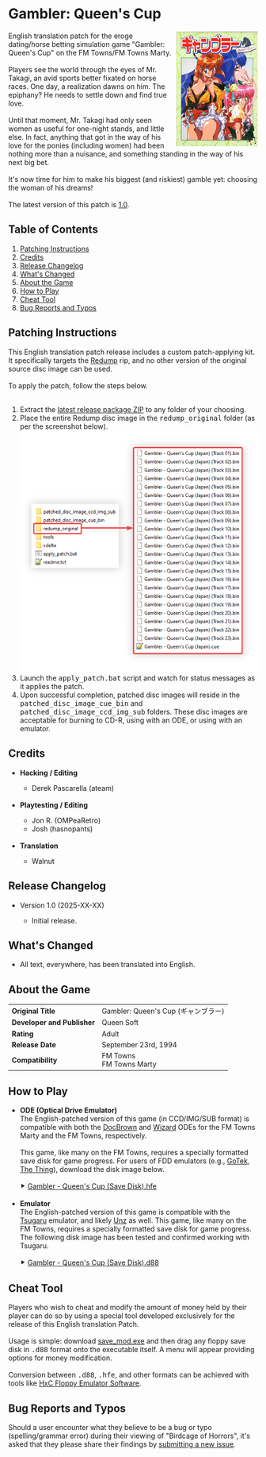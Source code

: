 <h1>Gambler: Queen's Cup</h1>

<img width="165" height="231" align="right" src="https://github.com/DerekPascarella/GamblerQueensCup-EnglishPatchFMTowns/blob/main/images/cover.jpg?raw=true">English translation patch for the eroge dating/horse betting simulation game "Gambler: Queen's Cup" on the FM Towns/FM Towns Marty.
<br><br>
Players see the world through the eyes of Mr. Takagi, an avid sports better fixated on horse races. One day, a realization dawns on him. The epiphany? He needs to settle down and find true love.
<br><br>
Until that moment, Mr. Takagi had only seen women as useful for one-night stands, and little else. In fact, anything that got in the way of his love for the ponies (including women) had been nothing more than a nuisance, and something standing in the way of his next big bet.
<br><br>
It's now time for him to make his biggest (and riskiest) gamble yet: choosing the woman of his dreams!
<br><br>
The latest version of this patch is <a href="LINK GOES HERE">1.0</a>.

<h2>Table of Contents</h2>

1. [Patching Instructions](#patching-instructions)
2. [Credits](#credits)
3. [Release Changelog](#release-changelog)
4. [What's Changed](#whats-changed)
5. [About the Game](#about-the-game)
6. [How to Play](#how-to-play)
7. [Cheat Tool](#cheat-tool)
8. [Bug Reports and Typos](#bug-reports-and-typos)

<h2>Patching Instructions</h2>

This English translation patch release includes a custom patch-applying kit. It specifically targets the <a href="http://redump.org/disc/70843/">Redump</a> rip, and no other version of the original source disc image can be used.
<br><br>
To apply the patch, follow the steps below.
<br><br>
<ol type="1">
  <li>Extract the <a href="LINK GOES HERE">latest release package ZIP</a> to any folder of your choosing. </li>
  <li>Place the entire Redump disc image in the <tt>redump_original</tt> folder (as per the screenshot below). </li>
  <img src="https://github.com/DerekPascarella/GamblerQueensCup-EnglishPatchFMTowns/blob/main/images/patch_howto.png?raw=true">
  <li>Launch the <tt>apply_patch.bat</tt> script and watch for status messages as it applies the patch. </li>
  <li>Upon successful completion, patched disc images will reside in the <tt>patched_disc_image_cue_bin</tt> and <tt>patched_disc_image_ccd_img_sub</tt> folders. These disc images are acceptable for burning to CD-R, using with an ODE, or using with an emulator. </li>
</ol>

<h2>Credits</h2>

<ul>
  <li>
    <b>Hacking / Editing</b>
  </li>
  <ul>
    <li>Derek Pascarella (ateam)</li>
  </ul>
  <br>
  <li>
    <b>Playtesting / Editing</b>
  </li>
  <ul>
    <li>Jon R. (OMPeaRetro)</li>
    <li>Josh (hasnopants)</li>
  </ul>
  <br>
  <li>
    <b>Translation</b>
  </li>
  <ul>
    <li>Walnut</li>
  </ul>
</ul>
<h2>Release Changelog</h2>
<ul>
  <li>Version 1.0 (2025-XX-XX)</li>
  <ul>
    <li>Initial release.</li>
  </ul>
</ul>

<h2>What's Changed</h2>

<ul>
  <li>All text, everywhere, has been translated into English.</li>
</ul>

<h2>About the Game</h2>

<table>
  <tr>
    <td>
      <b>Original Title</b>
    </td>
    <td>Gambler: Queen's Cup (ギャンブラー)</td>
  </tr>
  <tr>
    <td>
      <b>Developer and Publisher</b>
    </td>
    <td>Queen Soft</td>
  </tr>
  <tr>
    <td>
      <b>Rating</b>
    </td>
    <td>Adult</td>
  </tr>
  <tr>
    <td>
      <b>Release Date</b>
    </td>
    <td>September 23rd, 1994</td>
  </tr>
  <tr>
    <td>
      <b>Compatibility</b>
    </td>
    <td>FM Towns <br>FM Towns Marty </td>
  </tr>
  </tr>
</table>

<h2>How to Play</h2>

<ul>
  <li>
    <b>ODE (Optical Drive Emulator)</b>
    <br>
    The English-patched version of this game (in CCD/IMG/SUB format) is compatible with both the <a href="https://gdemu.wordpress.com/details/docbrown-details/">DocBrown</a> and <a href="https://gdemu.wordpress.com/details/wizard-details/">Wizard</a> ODEs for the FM Towns Marty and the FM Towns, respectively.
    <br><br>
    This game, like many on the FM Towns, requires a specially formatted save disk for game progress. For users of FDD emulators (e.g., <a href="https://www.gotekemulator.com/">GoTek</a>, <a href="https://caiusarcade.blogspot.com/2021/05/the-thing-fm-towns-marty-fdd-emulator.html">The Thing</a>), download the disk image below.
    <br><br>
    ⯈ <a href="https://github.com/DerekPascarella/GamblerQueensCup-EnglishPatchFMTowns/raw/refs/heads/main/fdd_images/Gambler%20-%20Queen's%20Cup%20(Save%20Disk).hfe">Gambler - Queen's Cup (Save Disk).hfe</a>
    <br><br>
  </li>
  <li>
    <b>Emulator</b>
    <br>
    The English-patched version of this game is compatible with the <a href="https://github.com/captainys/TOWNSEMU">Tsugaru</a> emulator, and likely <a href="http://townsemu.world.coocan.jp/download.html">Unz</a> as well. This game, like many on the FM Towns, requires a specially formatted save disk for game progress. The following disk image has been tested and confirmed working with Tsugaru.
    <br><br>
    ⯈ <a href="https://github.com/DerekPascarella/GamblerQueensCup-EnglishPatchFMTowns/raw/refs/heads/main/fdd_images/Gambler%20-%20Queen's%20Cup%20(Save%20Disk).d88">Gambler - Queen's Cup (Save Disk).d88</a>
</ul>

<h2>Cheat Tool</h2>

Players who wish to cheat and modify the amount of money held by their player can do so by using a special tool developed exclusively for the release of this English translation Patch.
<br><br>
Usage is simple: download <a href="https://github.com/DerekPascarella/GamblerQueensCup-EnglishPatchFMTowns/raw/refs/heads/main/custom_tools/save_mod.exe">save_mod.exe</a> and then drag any floppy save disk in <tt>.d88</tt> format onto the executable itself. A menu will appear providing options for money modification.
<br><br>
Conversion between <tt>.d88</tt>, <tt>.hfe</tt>, and other formats can be achieved with tools like <a href="https://hxc2001.com/download/floppy_drive_emulator/">HxC Floppy Emulator Software</a>.

<h2>Bug Reports and Typos</h2>
Should a user encounter what they believe to be a bug or typo (spelling/grammar error) during their viewing of "Birdcage of Horrors", it's asked that they please share their findings by <a href="https://github.com/DerekPascarella/BirdcageOfHorrors-EnglishPatchDreamcast/issues/new">submitting a new issue</a>.
